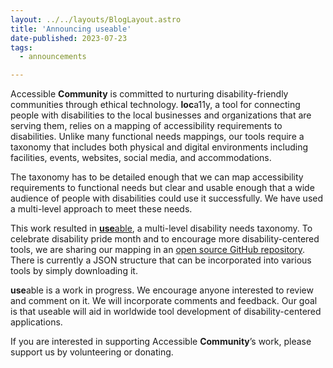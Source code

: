 ```yaml
---
layout: ../../layouts/BlogLayout.astro
title: 'Announcing useable'
date-published: 2023-07-23
tags:
  - announcements

---
```

Accessible **Community** is committed to nurturing disability-friendly communities through ethical technology. **loc**a11y, a tool for connecting people with disabilities to the local businesses and organizations that are serving them, relies on a mapping of accessibility requirements to disabilities. Unlike many functional needs mappings, our tools require a taxonomy that includes both physical and digital environments including facilities, events, websites, social media, and accommodations.

The taxonomy has to be detailed enough that we can map accessibility requirements to functional needs but clear and usable enough that a wide audience of people with disabilities could use it successfully. We have used a multi-level approach to meet these needs.

This work resulted in [**use**able](https://accessiblecommunity.github.io/useable/), a multi-level disability needs taxonomy. To celebrate disability pride month and to encourage more disability-centered tools, we are sharing our mapping in an [open source GitHub repository](https://github.com/accessiblecommunity/useable). There is currently a JSON structure that can be incorporated into various tools by simply downloading it.

**use**able is a work in progress. We encourage anyone interested to review and comment on it. We will incorporate comments and feedback. Our goal is that useable will aid in worldwide tool development of disability-centered applications.

If you are interested in supporting Accessible **Community**’s work, please support us by volunteering or donating.